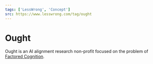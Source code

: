 ```yaml
---
tags: ['LessWrong', 'Concept']
src: https://www.lesswrong.com/tag/ought
---
```


# Ought
Ought is an AI alignment research non-profit focused on the problem of [Factored Cognition](https://www.lesswrong.com/tag/factored-cognition?showPostCount=true&useTagName=true).

